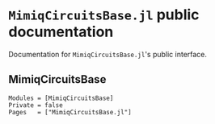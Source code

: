# `MimiqCircuitsBase.jl` public documentation

Documentation for `MimiqCircuitsBase.jl`'s public interface.

## MimiqCircuitsBase

```@autodocs
Modules = [MimiqCircuitsBase]
Private = false
Pages   = ["MimiqCircuitsBase.jl"]
```
